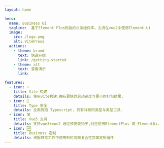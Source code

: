 ```yaml
---
layout: home

hero:
  name: Business Ui
  tagline:  基于Element Plus封装的业务组件库，支持在vue2中使用Element-Ui
  image:
    src: /logo.png
    alt: VitePress
  actions:
    - theme: brand
      text: 快速开始
      link: /getting-started
    - theme: alt
      text: 查看演示
      link: 

features:
  - icon: ⚡️
    title: Vite 构建
    details: 使用vite构建,拥有更快的启动速度与更小的打包结果.
  - icon: 🖖
    title: Type 安全
    details: 全面拥抱 Typescript, 拥有详细的类型与类型工具.
  - icon: 🛠️
    title: Vue5 支持
    details: 支持vue3+vue2 通过预安装钩子,对应使用ElementPlus 或 ElementUi.
  - icon: 🆙
    title: Business 定制
    details: 根据日常工作中使用到的高频复合性页面定制组件.
---
```


<script setup>
import {
  VPTeamPage,
  VPTeamPageTitle,
  VPTeamMembers
} from 'vitepress/theme'

const members = [
  {
    avatar: 'https://www.github.com/yyx990803.png',
    name: 'Evan You',
    title: 'Creator',
    links: [
      { icon: 'github', link: 'https://github.com/yyx990803' },
      { icon: 'twitter', link: 'https://twitter.com/youyuxi' }
    ]
  },
]
</script>

<style>
  .items{
    justify-content: space-between;
  }
</style>
<VPTeamPage>
  <VPTeamPageTitle>
    <template #lead>
      The development of VitePress is guided by an international
      team, some of whom have chosen to be featured below.
    </template>
  </VPTeamPageTitle>
</VPTeamPage>


